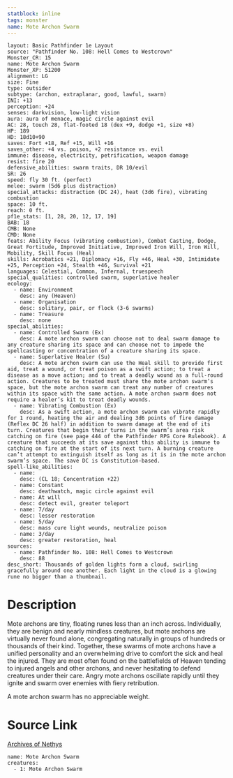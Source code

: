 ```yaml
---
statblock: inline
tags: monster
name: Mote Archon Swarm
---
```

```statblock
layout: Basic Pathfinder 1e Layout
source: "Pathfinder No. 108: Hell Comes to Westcrown"
Monster_CR: 15
name: Mote Archon Swarm
Monster_XP: 51200
alignment: LG
size: Fine
type: outsider
subtype: (archon, extraplanar, good, lawful, swarm)
INI: +13
perception: +24
senses: darkvision, low-light vision
aura: aura of menace, magic circle against evil
AC: 28, touch 28, flat-footed 18 (dex +9, dodge +1, size +8)
HP: 189
HD: 18d10+90
saves: Fort +18, Ref +15, Will +16
saves_other: +4 vs. poison, +2 resistance vs. evil
immune: disease, electricity, petrification, weapon damage
resist: fire 20
defensive_abilities: swarm traits, DR 10/evil
SR: 26
speed: fly 30 ft. (perfect)
melee: swarm (5d6 plus distraction)
special_attacks: distraction (DC 24), heat (3d6 fire), vibrating combustion
space: 10 ft.
reach: 0 ft.
pf1e_stats: [1, 28, 20, 12, 17, 19]
BAB: 18
CMB: None
CMD: None
feats: Ability Focus (vibrating combustion), Combat Casting, Dodge, Great Fortitude, Improved Initiative, Improved Iron Will, Iron Will, Mobility, Skill Focus (Heal)
skills: Acrobatics +21, Diplomacy +16, Fly +46, Heal +30, Intimidate +25, Perception +24, Stealth +46, Survival +21
languages: Celestial, Common, Infernal, truespeech
special_qualities: controlled swarm, superlative healer
ecology:
  - name: Environment
    desc: any (Heaven)
  - name: Organisation
    desc: solitary, pair, or flock (3-6 swarms)
  - name: Treasure
    desc: none
special_abilities:
  - name: Controlled Swarm (Ex)
    desc: A mote archon swarm can choose not to deal swarm damage to any creature sharing its space and can choose not to impede the spellcasting or concentration of a creature sharing its space.
  - name: Superlative Healer (Su)
    desc: A mote archon swarm can use the Heal skill to provide first aid, treat a wound, or treat poison as a swift action; to treat a disease as a move action; and to treat a deadly wound as a full-round action. Creatures to be treated must share the mote archon swarm’s space, but the mote archon swarm can treat any number of creatures within its space with the same action. A mote archon swarm does not require a healer’s kit to treat deadly wounds.
  - name: Vibrating Combustion (Ex)
    desc: As a swift action, a mote archon swarm can vibrate rapidly for 1 round, heating the air and dealing 3d6 points of fire damage (Reflex DC 26 half) in addition to swarm damage at the end of its turn. Creatures that begin their turns in the swarm’s area risk catching on fire (see page 444 of the Pathfinder RPG Core Rulebook). A creature that succeeds at its save against this ability is immune to catching on fire at the start of its next turn. A burning creature can’t attempt to extinguish itself as long as it is in the mote archon swarm’s space. The save DC is Constitution-based.
spell-like_abilities:
  - name:
    desc: (CL 18; Concentration +22)
  - name: Constant
    desc: deathwatch, magic circle against evil
  - name: At will
    desc: detect evil, greater teleport
  - name: 7/day
    desc: lesser restoration
  - name: 5/day
    desc: mass cure light wounds, neutralize poison
  - name: 3/day
    desc: greater restoration, heal
sources:
  - name: Pathfinder No. 108: Hell Comes to Westcrown
    desc: 88
desc_short: Thousands of golden lights form a cloud, swirling gracefully around one another. Each light in the cloud is a glowing rune no bigger than a thumbnail.
```
# Description
Mote archons are tiny, floating runes less than an inch across. Individually, they are benign and nearly mindless creatures, but mote archons are virtually never found alone, congregating naturally in groups of hundreds or thousands of their kind. Together, these swarms of mote archons have a unified personality and an overwhelming drive to comfort the sick and heal the injured. They are most often found on the battlefields of Heaven tending to injured angels and other archons, and never hesitating to defend creatures under their care. Angry mote archons oscillate rapidly until they ignite and swarm over enemies with fiery retribution.

A mote archon swarm has no appreciable weight.
# Source Link
[Archives of Nethys](https://aonprd.com/MonsterDisplay.aspx?ItemName=Mote%20Archon%20Swarm)
```encounter-table
name: Mote Archon Swarm
creatures:
  - 1: Mote Archon Swarm
```
